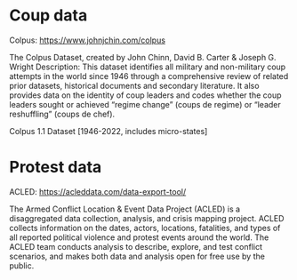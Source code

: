 # Coup data

Colpus: https://www.johnjchin.com/colpus

The Colpus Dataset, created by John Chinn, David B. Carter & Joseph G. Wright
Description: This dataset identifies all military and non-military coup attempts in the world since 1946 through a comprehensive review of related prior datasets, historical documents and secondary literature. It also provides data on the identity of coup leaders and codes whether the coup leaders sought or achieved “regime change” (coups de regime) or “leader reshuffling” (coups de chef). 

Colpus 1.1 Dataset [1946-2022, includes micro-states]

# Protest data

ACLED: https://acleddata.com/data-export-tool/

The Armed Conflict Location & Event Data Project (ACLED) is a disaggregated data collection, analysis, and crisis mapping project. ACLED collects information on the dates, actors, locations, fatalities, and types of all reported political violence and protest events around the world. The ACLED team conducts analysis to describe, explore, and test conflict scenarios, and makes both data and analysis open for free use by the public.
